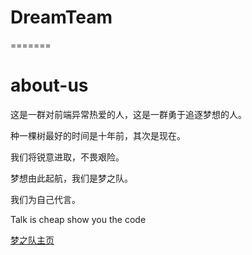 
# DreamTeam
=======
# about-us

这是一群对前端异常热爱的人，这是一群勇于追逐梦想的人。

种一棵树最好的时间是十年前，其次是现在。

我们将锐意进取，不畏艰险。

梦想由此起航，我们是梦之队。

我们为自己代言。

Talk is cheap show you the code

[梦之队主页](http://ifedreamteam.github.io/DreamTeam/)
